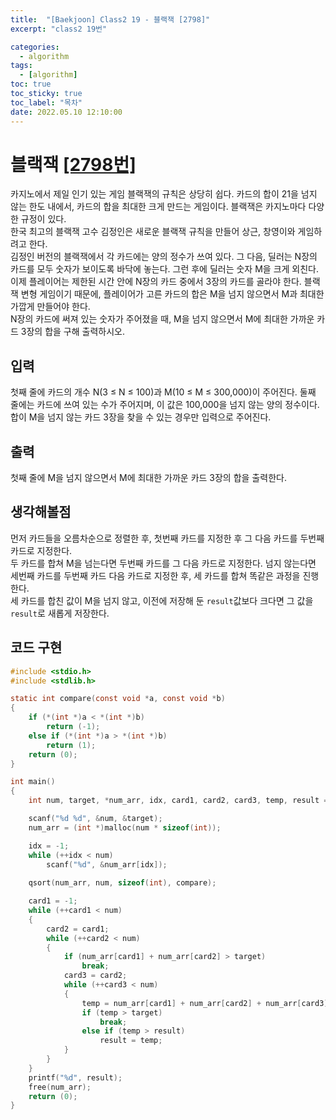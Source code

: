 ```yaml
---
title:  "[Baekjoon] Class2 19 - 블랙잭 [2798]"
excerpt: "class2 19번"

categories:
  - algorithm
tags:
  - [algorithm]
toc: true
toc_sticky: true
toc_label: "목차"
date: 2022.05.10 12:10:00
---
```


# 블랙잭 [[2798번]](https://www.acmicpc.net/problem/2798)
카지노에서 제일 인기 있는 게임 블랙잭의 규칙은 상당히 쉽다. 카드의 합이 21을 넘지 않는 한도 내에서, 카드의 합을 최대한 크게 만드는 게임이다. 블랙잭은 카지노마다 다양한 규정이 있다.    
한국 최고의 블랙잭 고수 김정인은 새로운 블랙잭 규칙을 만들어 상근, 창영이와 게임하려고 한다.    
김정인 버전의 블랙잭에서 각 카드에는 양의 정수가 쓰여 있다. 그 다음, 딜러는 N장의 카드를 모두 숫자가 보이도록 바닥에 놓는다. 그런 후에 딜러는 숫자 M을 크게 외친다.    
이제 플레이어는 제한된 시간 안에 N장의 카드 중에서 3장의 카드를 골라야 한다. 블랙잭 변형 게임이기 때문에, 플레이어가 고른 카드의 합은 M을 넘지 않으면서 M과 최대한 가깝게 만들어야 한다.    
N장의 카드에 써져 있는 숫자가 주어졌을 때, M을 넘지 않으면서 M에 최대한 가까운 카드 3장의 합을 구해 출력하시오.    

## 입력
첫째 줄에 카드의 개수 N(3 ≤ N ≤ 100)과 M(10 ≤ M ≤ 300,000)이 주어진다. 둘째 줄에는 카드에 쓰여 있는 수가 주어지며, 이 값은 100,000을 넘지 않는 양의 정수이다.    
합이 M을 넘지 않는 카드 3장을 찾을 수 있는 경우만 입력으로 주어진다.    

## 출력
첫째 줄에 M을 넘지 않으면서 M에 최대한 가까운 카드 3장의 합을 출력한다.    

## 생각해볼점
먼저 카드들을 오름차순으로 정렬한 후, 첫번째 카드를 지정한 후 그 다음 카드를 두번째 카드로 지정한다.    
두 카드를 합쳐 M을 넘는다면 두번째 카드를 그 다음 카드로 지정한다. 넘지 않는다면 세번째 카드를 두번째 카드 다음 카드로 지정한 후, 세 카드를 합쳐 똑같은 과정을 진행한다.    
세 카드를 합친 값이 M을 넘지 않고, 이전에 저장해 둔 `result`값보다 크다면 그 값을 `result`로 새롭게 저장한다.    

## 코드 구현
```c
#include <stdio.h>
#include <stdlib.h>

static int compare(const void *a, const void *b)
{
	if (*(int *)a < *(int *)b)
		return (-1);
	else if (*(int *)a > *(int *)b)
		return (1);
	return (0);
}

int main()
{
	int	num, target, *num_arr, idx, card1, card2, card3, temp, result = 0;

	scanf("%d %d", &num, &target);
	num_arr = (int *)malloc(num * sizeof(int));

	idx = -1;
	while (++idx < num)
		scanf("%d", &num_arr[idx]);
	
	qsort(num_arr, num, sizeof(int), compare);

	card1 = -1;
	while (++card1 < num)
	{
		card2 = card1;
		while (++card2 < num)
		{
			if (num_arr[card1] + num_arr[card2] > target)
				break;
			card3 = card2;
			while (++card3 < num)
			{
				temp = num_arr[card1] + num_arr[card2] + num_arr[card3];
				if (temp > target)
					break;
				else if (temp > result)
					result = temp;
			}
		}
	}
	printf("%d", result);
	free(num_arr);
	return (0);
}
```
